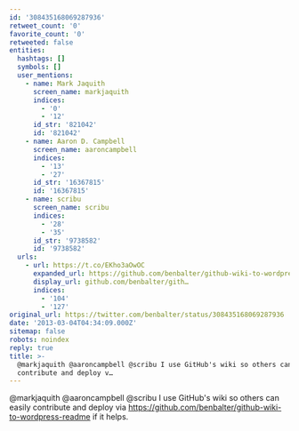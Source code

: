 ```yaml
---
id: '308435168069287936'
retweet_count: '0'
favorite_count: '0'
retweeted: false
entities:
  hashtags: []
  symbols: []
  user_mentions:
    - name: Mark Jaquith
      screen_name: markjaquith
      indices:
        - '0'
        - '12'
      id_str: '821042'
      id: '821042'
    - name: Aaron D. Campbell
      screen_name: aaroncampbell
      indices:
        - '13'
        - '27'
      id_str: '16367815'
      id: '16367815'
    - name: scribu
      screen_name: scribu
      indices:
        - '28'
        - '35'
      id_str: '9738582'
      id: '9738582'
  urls:
    - url: https://t.co/EKho3aOwOC
      expanded_url: https://github.com/benbalter/github-wiki-to-wordpress-readme
      display_url: github.com/benbalter/gith…
      indices:
        - '104'
        - '127'
original_url: https://twitter.com/benbalter/status/308435168069287936
date: '2013-03-04T04:34:09.000Z'
sitemap: false
robots: noindex
reply: true
title: >-
  @markjaquith @aaroncampbell @scribu I use GitHub's wiki so others can easily
  contribute and deploy v…
---
```


@markjaquith @aaroncampbell @scribu I use GitHub's wiki so others can easily contribute and deploy via  https://github.com/benbalter/github-wiki-to-wordpress-readme if it helps.